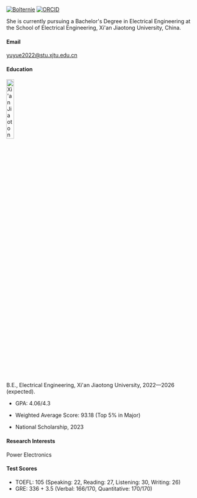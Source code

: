 [![Bolternie](https://img.shields.io/badge/Bolternie-github-blue?logo=github)](https://github.com/Bolternie) [![ORCID](https://img.shields.io/badge/orcid-0000--0002--9667--1487-blue?logo=orcid)](https://orcid.org/my-orcid?orcid=0000-0002-9667-1487)

She is currently pursuing a Bachelor's Degree in Electrical Engineering at the School of Electrical Engineering, Xi'an Jiaotong University, China.

#### Email
<yuyue2022@stu.xjtu.edu.cn>

#### Education
<img src="../../static/assets/img/XJTU.png" width="20%" alt="Xi'an Jiaotong University">

B.E., Electrical Engineering, Xi'an Jiaotong University, 2022—2026 (expected).

- GPA: 4.06/4.3

- Weighted Average Score: 93.18 (Top 5% in Major)

- National Scholarship, 2023

#### Research Interests
Power Electronics

#### Test Scores
- TOEFL: 105 (Speaking: 22, Reading: 27, Listening: 30, Writing: 26)
- GRE: 336 + 3.5 (Verbal: 166/170, Quantitative: 170/170)

